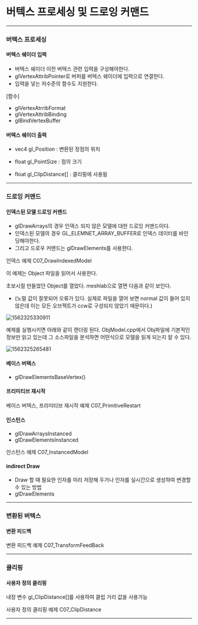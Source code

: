 # 버텍스 프로세싱 및 드로잉 커맨드



----------------

### 버텍스 프로세싱



#### 버텍스 쉐이더 입력

- 버텍스 쉐이더 이전 버텍스 관련 입력을 구성해야한다.
- glVertexAttribPointer로 버퍼를 버텍스 쉐이더에 입력으로 연결한다.
- 입력을 넣는 저수준의 함수도 지원한다.



[함수]

- glVertexAtrribFormat
- glVertexAttribBinding
- glBindVertexBuffer



#### 버텍스 쉐이더 출력

- vec4 gl_Position :  변환된 정점의 위치

- float gl_PointSize : 점의 크기

- float gl_ClipDistance[] : 클리핑에 사용됨



----------------

### 드로잉 커맨드



#### 인덱스된 모델 드로잉 커맨드

- glDrawArrays의 경우 인덱스 되지 않은 모델에 대한 드로잉 커맨드이다.
- 인덱스된 모델의 경우 GL_ELEMNET_ARRAY_BUFFER로 인덱스 데이터를 바인딩해야한다.
- 그리고 드로우 커맨드는 glDrawElements를 사용한다.

인덱스 예제 C07_DrawIndexedModel

이 예제는 Object 파일을 읽어서 사용한다. 

초보시절 만들었던 Object를 열었다. meshlab으로 열면 다음과 같이 보인다.

- (노멀 값이 잘못되어 오류가 있다. 실제로 파일을 열어 보면 normal 값이 들어 있지 않은데 이는 모든 오브젝트가 ccw로 구성되지 않았기 때문이다.)

![1562325330911](https://github.com/rlatkddn212/opengl_super_bible/blob/master/assets/1562325330911.png)

예제를 실행시키면 아래와 같이 랜더링 된다. ObjModel.cpp에서 Obj파일에 기본적인 정보만 읽고 있는데 그 소스파일을 분석하면 어떤식으로 모델을 읽게 되는지 알 수 있다.

![1562325265481](https://github.com/rlatkddn212/opengl_super_bible/blob/master/assets/1562325265481.png)

#### 베이스 버텍스

- glDrawElementsBaseVertex()



#### 프리미티브 재시작



베이스 버텍스, 프리미티브 재시작 예제 C07_PrimitiveRestart



#### 인스턴스

- glDrawArraysInstanced
- glDrawElementsInstanced



인스턴스 예제 C07_InstancedModel



#### indirect Draw

- Draw 할 때 필요한 인자를 미리 저장해 두거나 인자를 실시간으로 생성하여 변경할 수 있는 방법
- glDrawElements





--------------------

### 변환된 버텍스



#### 변환 피드백



변환 피드백 예제 C07_TransformFeedBack



---------------------

### 클리핑



#### 사용자 정의 클리핑



내장 변수 gl_ClipDistance[]를 사용하여 클립 거리 값을 사용가능



사용자 정의 클리핑 예제 C07_ClipDistance



------------------

